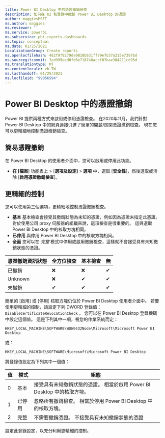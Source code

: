 ```yaml
---
title: Power BI Desktop 中的憑證撤銷檢查
description: 如何在 UI 和登錄中撤銷 Power BI Desktop 的憑證
author: maggiesMSFT
ms.author: maggies
ms.reviewer: ''
ms.service: powerbi
ms.subservice: pbi-reports-dashboards
ms.topic: conceptual
ms.date: 01/25/2021
LocalizationGroup: Create reports
ms.openlocfilehash: 482f0f8279de9818b631ff79e7b37a215e7397bd
ms.sourcegitcommit: 7ed995eed0fd6e718748accf87bae384211cd95d
ms.translationtype: MT
ms.contentlocale: zh-TW
ms.lasthandoff: 01/29/2021
ms.locfileid: "99056994"
---
```

# <a name="certificate-revocation-in-power-bi-desktop"></a>Power BI Desktop 中的憑證撤銷

Power BI 提供兩種方式來啟用或停用憑證檢查。 在2020年11月，我們針對 Power BI Desktop 中的網頁連接引進了簡單的開啟/關閉憑證撤銷檢查。 現在您可以更精細地控制憑證撤銷檢查。

## <a name="simple-certificate-revocation"></a>簡易憑證撤銷

在 Power BI Desktop 的使用者介面中，您可以啟用或停用此功能。

- **在 [檔案**] 功能表上 > [**選項及設定]**  >  **選項** 中，選取 [**安全性**]，然後選取或清除 [**啟用憑證撤銷檢查**]。

## <a name="more-fine-grained-control"></a>更精細的控制

您可以使用第三個選項，更精細地控制憑證撤銷檢查。 

- **基本**  基本檢查會接受其撤銷狀態為未知的憑證，例如因為憑證未指定此憑證。 對於使用公司 proxy 伺服器的組織來說，這項檢查是很重要的。 這與選取 Power BI Desktop 中的核取方塊相同。
- **已停用** 與停用 Power BI Desktop 中的核取方塊相同。
- **全面** 您可以在 *完整* 模式中停用或啟用撤銷檢查，這樣就不會接受具有未知撤銷狀態的憑證。 


|憑證撤銷資訊狀態 | 全方位檢查 | 基本檢查 | 無 |
|---------|---------|---------|---------|
|已撤銷     |  ❌  | ❌  | ✔   |
|Unknown  |  ❌    |  ✔   |    ✔  |
|未撤銷  | ✔  |    ✔ |    ✔  |

簡單的 [啟用] 或 [停用] 核取方塊仍位於 Power BI Desktop 使用者介面中。 若要使用更精細的控制，請設定下列 DWORD 登錄值： `DisableCertificateRevocationCheck` 。 您可以在 Power BI Desktop 登錄機碼中設定這個值。 這是下列其中一項，視您的作業系統而定：

```
HKEY_LOCAL_MACHINE\SOFTWARE\WOW6432Node\Microsoft\Microsoft Power BI Desktop
```

或：

```
HKEY_LOCAL_MACHINE\SOFTWARE\Microsoft\Microsoft Power BI Desktop
```

將登錄值設定為下列其中一個值： 

|值  |模式  |組態  |
|---------|---------|---------|
|0     | 基本   | 接受具有未知撤銷狀態的憑證。 相當於啟用 Power BI Desktop 中的核取方塊。 |
|1     | 已停用  | 忽略所有撤銷檢查。 相當於停用 Power BI Desktop 中的核取方塊。  |
|2     | 完整  |  不需要撤銷憑證。 不接受具有未知撤銷狀態的憑證 |

設定此登錄設定，以充分利用更精細的控制。